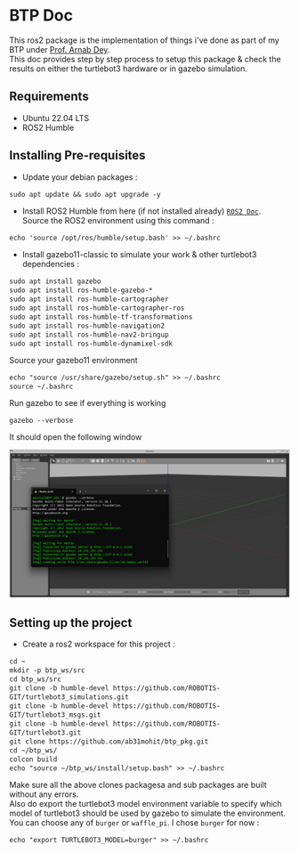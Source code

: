 # BTP Doc
This ros2 package is the implementation of things i've done as part of my BTP under [Prof. Arnab Dey](https://www.iitr.ac.in/~EE/Arnab_Dey).    
This doc provides step by step process to setup this package & check the results on either the turtlebot3 hardware or in gazebo simulation.

## Requirements 
- Ubuntu 22.04 LTS     
- ROS2 Humble   

## Installing Pre-requisites
- Update your debian packages :
```
sudo apt update && sudo apt upgrade -y
```
- Install ROS2 Humble from here (if not installed already) [`ROS2 Doc`](https://docs.ros.org/en/humble/Installation/Ubuntu-Install-Debs.html).   
Source the ROS2 environment using this command :  
```
echo 'source /opt/ros/humble/setup.bash' >> ~/.bashrc
```
- Install gazebo11-classic to simulate your work & other turtlebot3 dependencies :
```
sudo apt install gazebo
sudo apt install ros-humble-gazebo-*
sudo apt install ros-humble-cartographer
sudo apt install ros-humble-cartographer-ros
sudo apt install ros-humble-tf-transformations
sudo apt install ros-humble-navigation2
sudo apt install ros-humble-nav2-bringup
sudo apt install ros-humble-dynamixel-sdk
```

Source your gazebo11 environment    
```
echo "source /usr/share/gazebo/setup.sh" >> ~/.bashrc
source ~/.bashrc
```

Run gazebo to see if everything is working    
```
gazebo --verbose
```
It should open the following window
<div align="center">
  <img src="media/gazebo11.png" alt="Launching gazebo11 classic" />
</div> 

## Setting up the project 
- Create a ros2 workspace for this project :
```
cd ~
mkdir -p btp_ws/src
cd btp_ws/src
git clone -b humble-devel https://github.com/ROBOTIS-GIT/turtlebot3_simulations.git
git clone -b humble-devel https://github.com/ROBOTIS-GIT/turtlebot3_msgs.git
git clone -b humble-devel https://github.com/ROBOTIS-GIT/turtlebot3.git
git clone https://github.com/ab31mohit/btp_pkg.git
cd ~/btp_ws/
colcon build
echo "source ~/btp_ws/install/setup.bash" >> ~/.bashrc
```
Make sure all the above clones packagesa and sub packages are built without any errors.   
Also do export the turtlebot3 model environment variable to specify which model of turtlebot3 should be used by gazebo to simulate the environment.
You can choose any of `burger` or `waffle_pi`. I chose `burger` for now :
```
echo "export TURTLEBOT3_MODEL=burger" >> ~/.bashrc
```